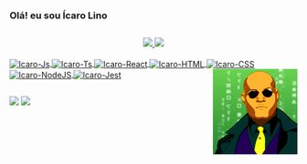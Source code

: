 ### Olá! eu sou Ícaro Lino

##

<div align="center">
  <a href="https://github.com/icarolino">
  <img height="180em" src="https://github-readme-stats.vercel.app/api?username=icarolino&show_icons=true&theme=codeSTACKr&include_all_commits=true&count_private=true"/>
  <img height="180em" src="https://github-readme-stats.vercel.app/api/top-langs/?username=icarolino&layout=compact&langs_count=7&theme=codeSTACKr"/>
</div>

<div style="display: inline_block"><br>
  <img align="center" alt="Icaro-Js" height="30" width="40" src="https://cdn.jsdelivr.net/gh/devicons/devicon/icons/javascript/javascript-plain.svg">
  <img align="center" alt="Icaro-Ts" height="30" width="40" src="https://cdn.jsdelivr.net/gh/devicons/devicon/icons/typescript/typescript-plain.svg">
  <img align="center" alt="Icaro-React" height="30" width="40" src="https://cdn.jsdelivr.net/gh/devicons/devicon/icons/react/react-original.svg">
  <img align="center" alt="Icaro-HTML" height="30" width="40" src="https://cdn.jsdelivr.net/gh/devicons/devicon/icons/html5/html5-plain.svg">
  <img align="center" alt="Icaro-CSS" height="30" width="40" src="https://cdn.jsdelivr.net/gh/devicons/devicon/icons/css3/css3-plain.svg">  
  <img align="center" alt="Icaro-NodeJS" height="30" width="40" src="https://cdn.jsdelivr.net/gh/devicons/devicon/icons/nodejs/nodejs-plain-wordmark.svg">
  <!--
    <img align="center" alt="Icaro-MongoDB" height="30" width="40" src="https://cdn.jsdelivr.net/gh/devicons/devicon/icons/mongodb/mongodb-plain-wordmark.svg">
    <img align="center" alt="Icaro-Postgree" height="30" width="40" src="https://cdn.jsdelivr.net/gh/devicons/devicon/icons/postgresql/postgresql-plain-wordmark.svg">
    <img align="center" alt="Icaro-Mysql" height="30" width="40" src="https://cdn.jsdelivr.net/gh/devicons/devicon/icons/mysql/mysql-plain-wordmark.svg">
   -->
  <img align="center" alt="Icaro-Jest" height="30" width="40" src="https://cdn.jsdelivr.net/gh/devicons/devicon/icons/jest/jest-plain.svg">
  <img align="right" alt="Icaro-pic" height="150" src="src/icaro-pic.png">
</div>

##

<div> 
  <a href="https://www.linkedin.com/in/icarolino" target="_blank"><img src="https://img.shields.io/badge/-LinkedIn-%230077B5?style=for-the-badge&logo=linkedin&logoColor=white" target="_blank"></a> 
  <a href = "mailto:luizicaro.s@gmail.com"><img src="https://img.shields.io/badge/-Gmail-%23333?style=for-the-badge&logo=gmail&logoColor=white" target="_blank"></a>
</div>

